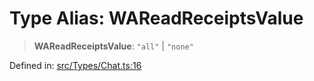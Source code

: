 # Type Alias: WAReadReceiptsValue

> **WAReadReceiptsValue**: `"all"` \| `"none"`

Defined in: [src/Types/Chat.ts:16](https://github.com/Fokusdotid/bail/blob/99acc683da8779d62a0509bb4108fdb35cb2b061/src/Types/Chat.ts#L16)

